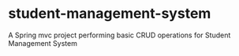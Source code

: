 # student-management-system
A Spring mvc project performing basic CRUD operations for Student Management System
